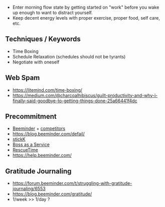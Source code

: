 * Enter morning flow state by getting started on "work" before you wake up enough to want to distract yourself.
* Keep decent energy levels with proper exercise, proper food, self care, etc.

## Techniques / Keywords
* Time Boxing
* Schedule Relaxation (schedules should not be tyrants)
* Negotiate with oneself

## Web Spam
* https://litemind.com/time-boxing/
* https://medium.com/@charcoalhibiscus/guilt-productivity-and-why-i-finally-said-goodbye-to-getting-things-done-25a66441f4dc

## Precommitment
* [Beeminder](https://www.beeminder.com/) + [competitors](https://blog.beeminder.com/competitors/)
* https://blog.beeminder.com/defail/
* [stickK](https://www.stickk.com/)
* [Boss as a Service](https://news.ycombinator.com/item?id=18512197)
* [RescueTime](https://www.rescuetime.com/)
* https://help.beeminder.com/

## Gratitude Journaling
* https://forum.beeminder.com/t/struggling-with-gratitude-journaling/6553
* https://blog.beeminder.com/gratitude/
* 1/week >> 1/day ?
